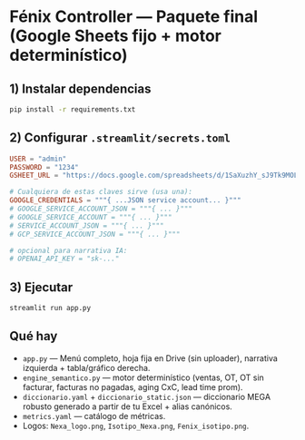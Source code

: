 
# Fénix Controller — Paquete final (Google Sheets fijo + motor determinístico)

## 1) Instalar dependencias
```bash
pip install -r requirements.txt
```

## 2) Configurar `.streamlit/secrets.toml`
```toml
USER = "admin"
PASSWORD = "1234"
GSHEET_URL = "https://docs.google.com/spreadsheets/d/1SaXuzhY_sJ9Tk9MOLDLAI4OVdsNbCP-X4L8cP15yTqo/edit?gid=758257628#gid=758257628"

# Cualquiera de estas claves sirve (usa una):
GOOGLE_CREDENTIALS = """{ ...JSON service account... }"""
# GOOGLE_SERVICE_ACCOUNT_JSON = """{ ... }"""
# GOOGLE_SERVICE_ACCOUNT = """{ ... }"""
# SERVICE_ACCOUNT_JSON = """{ ... }"""
# GCP_SERVICE_ACCOUNT_JSON = """{ ... }"""

# opcional para narrativa IA:
# OPENAI_API_KEY = "sk-..."
```

## 3) Ejecutar
```bash
streamlit run app.py
```

## Qué hay
- `app.py` — Menú completo, hoja fija en Drive (sin uploader), narrativa izquierda + tabla/gráfico derecha.
- `engine_semantico.py` — motor determinístico (ventas, OT, OT sin facturar, facturas no pagadas, aging CxC, lead time prom).
- `diccionario.yaml` + `diccionario_static.json` — diccionario MEGA robusto generado a partir de tu Excel + alias canónicos.
- `metrics.yaml` — catálogo de métricas.
- Logos: `Nexa_logo.png`, `Isotipo_Nexa.png`, `Fenix_isotipo.png`.
